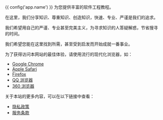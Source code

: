 {{ config('app.name') }} 为您提供丰富的软件工程教程。

在这里，我们分享知识、尊重知识、创造知识，快速、专业、严谨是我们的追求。

我们希望用自己的严谨、专业甚至完美主义，为寻求知识的人答疑解惑，节省搜寻的时间。

我们希望您能在这里找到所需，甚至受到启发而开始成就一番事业。

为了获得访问本网站的最佳体验，请使用流行的现代化浏览器，如：

- <a href="https://www.google.cn/chrome/" target="_blank">Google Chrome</a></li>
- <a href="https://www.apple.com.cn/safari/" target="_blank">Apple Safari</a></li>
- <a href="http://www.firefox.com.cn" target="_blank">Firefox</a></li>
- <a href="https://browser.qq.com" target="_blank">QQ 浏览器</a></li>
- <a href="https://browser.360.cn" target="_blank">360 浏览器</a></li>
</ul>

关于本站的更多内容，可以在以下链接中查看：

- <a href="{{ route('privacy') }}" target="_blank">隐私政策</a></li>
- <a href="{{ route('terms') }}" target="_blank">服务条款</a></li>
